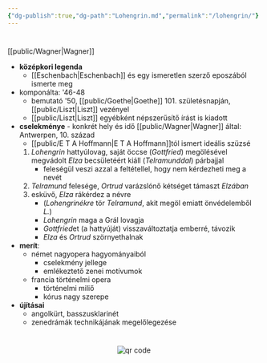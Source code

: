 ```yaml
---
{"dg-publish":true,"dg-path":"Lohengrin.md","permalink":"/lohengrin/"}
---
```


#
[[public/Wagner\|Wagner]]

- **középkori legenda**
	- [[Eschenbach\|Eschenbach]] és egy ismeretlen szerző eposzából ismerte meg
- komponálta: '46-48
	- bemutató '50, [[public/Goethe\|Goethe]] 101. születésnapján, [[public/Liszt\|Liszt]] vezényel
	- [[public/Liszt\|Liszt]] egyébként népszerűsítő írást is kiadott
- **cselekménye** - konkrét hely és idő [[public/Wagner\|Wagner]] által: Antwerpen, 10. század
	- [[public/E T A Hoffmann\|E T A Hoffmann]]tól ismert ideális szüzsé
	1. *Lohengrin* hattyúlovag, saját öccse (*Gottfried*) megölésével megvádolt *Elza* becsületéért kiáll (*Telramunddal*) párbajjal
		- feleségül veszi azzal a feltétellel, hogy nem kérdezheti meg a nevét
	 2. *Telramund* felesége, *Ortrud* varázslónő kétséget támaszt *Elzában*
	 3. esküvő, *Elza* rákérdez a névre
		 - (*Lohengrinékre* tör *Telramund*, akit megöl emiatt önvédelemből *L.*)
		 - *Lohengrin* maga a Grál lovagja
		 - *Gottfried*et (a hattyúját) visszaváltoztatja emberré, távozik
		 - *Elza* és *Ortrud* szörnyethalnak
- **merít**:
	- német nagyopera hagyományaiból
		- cselekmény jellege
		- emlékeztető zenei motívumok
	- francia történelmi opera
		- történelmi miliő
		- kórus nagy szerepe
- **újításai**
	- angolkürt, basszusklarinét
	- zenedrámák technikájának megelőlegezése



#
<p style="text-align: center;"><img src="https://chart.googleapis.com/chart?cht=qr&chl=https://notes.andrasdenes.com/lohengrin&chs=180x180&choe=UTF-8&chld=L|2" alt="qr code"></p>

